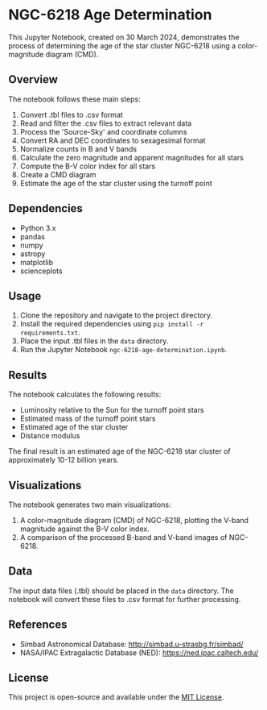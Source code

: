 # NGC-6218 Age Determination

This Jupyter Notebook, created on 30 March 2024, demonstrates the process of determining the age of the star cluster NGC-6218 using a color-magnitude diagram (CMD).

## Overview

The notebook follows these main steps:

1. Convert .tbl files to .csv format
2. Read and filter the .csv files to extract relevant data
3. Process the 'Source-Sky' and coordinate columns
4. Convert RA and DEC coordinates to sexagesimal format
5. Normalize counts in B and V bands
6. Calculate the zero magnitude and apparent magnitudes for all stars
7. Compute the B-V color index for all stars
8. Create a CMD diagram
9. Estimate the age of the star cluster using the turnoff point

## Dependencies

- Python 3.x
- pandas
- numpy
- astropy
- matplotlib
- scienceplots

## Usage

1. Clone the repository and navigate to the project directory.
2. Install the required dependencies using `pip install -r requirements.txt`.
3. Place the input .tbl files in the `data` directory.
4. Run the Jupyter Notebook `ngc-6218-age-determination.ipynb`.

## Results

The notebook calculates the following results:

- Luminosity relative to the Sun for the turnoff point stars
- Estimated mass of the turnoff point stars
- Estimated age of the star cluster
- Distance modulus

The final result is an estimated age of the NGC-6218 star cluster of approximately 10-12 billion years.

## Visualizations

The notebook generates two main visualizations:

1. A color-magnitude diagram (CMD) of NGC-6218, plotting the V-band magnitude against the B-V color index.
2. A comparison of the processed B-band and V-band images of NGC-6218.

## Data

The input data files (.tbl) should be placed in the `data` directory. The notebook will convert these files to .csv format for further processing.

## References

- Simbad Astronomical Database: http://simbad.u-strasbg.fr/simbad/
- NASA/IPAC Extragalactic Database (NED): https://ned.ipac.caltech.edu/

## License

This project is open-source and available under the [MIT License](LICENSE).
